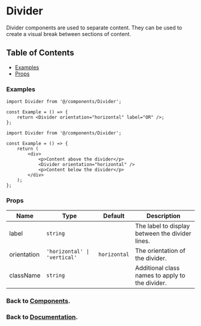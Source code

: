 # Divider

Divider components are used to separate content. They can be used to create a visual break between sections of content.

## Table of Contents

-   [Examples](#examples)
-   [Props](#props)

### Examples

```tsx
import Divider from '@/components/Divider';

const Example = () => {
    return <Divider orientation="horizontal" label="OR" />;
};
```

```tsx
import Divider from '@/components/Divider';

const Example = () => {
    return (
        <div>
            <p>Content above the divider</p>
            <Divider orientation="horizontal" />
            <p>Content below the divider</p>
        </div>
    );
};
```

### Props

| Name        | Type                         | Default      | Description                                     |
| ----------- | ---------------------------- | ------------ | ----------------------------------------------- |
| label       | `string`                     |              | The label to display between the divider lines. |
| orientation | `'horizontal' \| 'vertical'` | `horizontal` | The orientation of the divider.                 |
| className   | `string`                     |              | Additional class names to apply to the divider. |

### Back to [Components](../README.md).

### Back to [Documentation](../../README.md).
